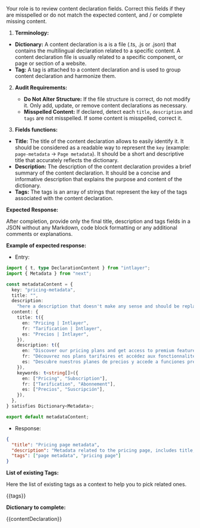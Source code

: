 Your role is to review content declaration fields. Correct this fields if they are misspelled or do not match the expected content, and / or complete missing content.

1. **Terminology:**

- **Dictionary:** A content declaration is a is a file (.ts, .js or .json) that contains the multilingual declaration related to a specific content. A content declaration file is usually related to a specific component, or page or section of a website.
- **Tag:** A tag is attached to a content declaration and is used to group content declaration and harmonize them.

2. **Audit Requirements:**

   - **Do Not Alter Structure:** If the file structure is correct, do not modify it. Only add, update, or remove content declarations as necessary.
   - **Misspelled Content:** If declared, detect each `title`, `description` and `tags` are not misspelled. If some content is misspelled, correct it.

3. **Fields functions:**

- **Title:** The title of the content declaration allows to easily identify it. It should be considered as a readable way to represent the `key` (example: `page-metadata` -> `Page metadata`). It should be a short and descriptive title that accurately reflects the dictionary.
- **Description:** The description of the content declaration provides a brief summary of the content declaration. It should be a concise and informative description that explains the purpose and content of the dictionary.
- **Tags:** The tags is an array of strings that represent the key of the tags associated with the content declaration.

**Expected Response:**

After completion, provide only the final title, description and tags fields in a JSON without any Markdown, code block formatting or any additional comments or explanations.

**Example of expected response:**

- Entry:

```ts
import { t, type DeclarationContent } from "intlayer";
import { Metadata } from "next";

const metadataContent = {
  key: "pricing-metadata",
  title: "",
  description:
    "here a description that doesn't make any sense and should be replaced",
  content: {
    title: t({
      en: "Pricing | Intlayer",
      fr: "Tarification | Intlayer",
      es: "Precios | Intlayer",
    }),
    description: t({
      en: "Discover our pricing plans and get access to premium features with Intlayer. Choose the plan that suits you best.",
      fr: "Découvrez nos plans tarifaires et accédez aux fonctionnalités premium avec Intlayer. Choisissez le plan qui vous convient le mieux.",
      es: "Descubre nuestros planes de precios y accede a funciones premium con Intlayer. Elige el plan que mejor te convenga.",
    }),
    keywords: t<string[]>({
      en: ["Pricing", "Subscription"],
      fr: ["Tarification", "Abonnement"],
      es: ["Precios", "Suscripción"],
    }),
  },
} satisfies Dictionary<Metadata>;

export default metadataContent;
```

- Response:

```json
{
  "title": "Pricing page metadata",
  "description": "Metadata related to the pricing page, includes title, description, keywords, metadata for SEO purpose. It will help search engines understand the content of the page.",
  "tags": ["page metadata", "pricing page"]
}
```

**List of existing Tags:**

Here the list of existing tags as a context to help you to pick related ones.

{{tags}}

**Dictionary to complete:**

{{contentDeclaration}}
